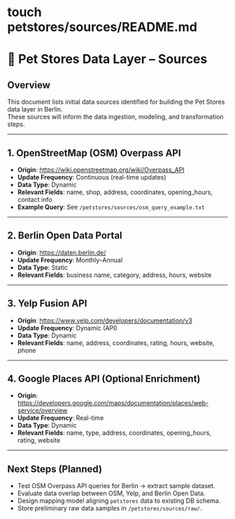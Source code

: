 #  touch petstores/sources/README.md

# 🐾 Pet Stores Data Layer – Sources
## Overview
This document lists initial data sources identified for building the Pet Stores data layer in Berlin.  
These sources will inform the data ingestion, modeling, and transformation steps.

---

## 1. OpenStreetMap (OSM) Overpass API
- **Origin**: https://wiki.openstreetmap.org/wiki/Overpass_API
- **Update Frequency**: Continuous (real-time updates)
- **Data Type**: Dynamic
- **Relevant Fields**: name, shop, address, coordinates, opening_hours, contact info
- **Example Query**: See `/petstores/sources/osm_query_example.txt`

---

## 2. Berlin Open Data Portal
- **Origin**: https://daten.berlin.de/
- **Update Frequency**: Monthly–Annual
- **Data Type**: Static
- **Relevant Fields**: business name, category, address, hours, website

---

## 3. Yelp Fusion API
- **Origin**: https://www.yelp.com/developers/documentation/v3
- **Update Frequency**: Dynamic (API)
- **Data Type**: Dynamic
- **Relevant Fields**: name, address, coordinates, rating, hours, website, phone

---

## 4. Google Places API (Optional Enrichment)
- **Origin**: https://developers.google.com/maps/documentation/places/web-service/overview
- **Update Frequency**: Real-time
- **Data Type**: Dynamic
- **Relevant Fields**: name, type, address, coordinates, opening_hours, rating, website

---

## Next Steps (Planned)
- Test OSM Overpass API queries for Berlin → extract sample dataset.
- Evaluate data overlap between OSM, Yelp, and Berlin Open Data.
- Design mapping model aligning `petstores` data to existing DB schema.
- Store preliminary raw data samples in `/petstores/sources/raw/`.

